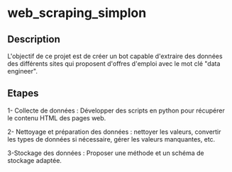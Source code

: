 # web_scraping_simplon

## Description
L'objectif de ce projet est de créer un bot capable d'extraire des données des différents sites qui proposent d'offres d'emploi avec le mot clé "data engineer".

## Etapes
1- Collecte de données : Développer des scripts en python pour récupérer le contenu HTML des pages web.

2- Nettoyage et préparation des données : nettoyer les valeurs, convertir les types de données si nécessaire, gérer les valeurs manquantes, etc.

3-Stockage des données : Proposer une méthode et un schéma de stockage adaptée.
